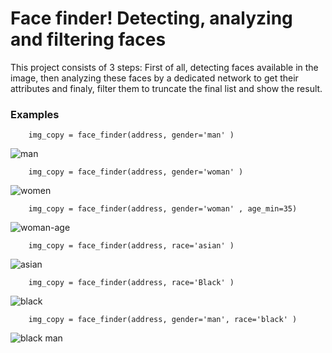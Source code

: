 # Face finder! Detecting, analyzing and filtering faces
This project consists of 3 steps: First of all, detecting faces available in the image, then analyzing these faces by a dedicated network to get their attributes and finaly, filter them to truncate the final list and show the result. 

### Examples

        img_copy = face_finder(address, gender='man' )                  
![man](https://user-images.githubusercontent.com/106428795/184708598-8fb701fa-0805-458d-87e5-f999de59c037.jpg)

        img_copy = face_finder(address, gender='woman' )
![women](https://user-images.githubusercontent.com/106428795/184708614-c01e4a73-35ce-4e32-8065-fa493aac5398.jpg)

        img_copy = face_finder(address, gender='woman' , age_min=35)
![woman-age](https://user-images.githubusercontent.com/106428795/184708634-4da36f1b-0e1e-4f22-846c-c54594f7aeab.jpg)

        img_copy = face_finder(address, race='asian' )
![asian](https://user-images.githubusercontent.com/106428795/187023821-03702b62-59cf-4ca8-9326-30994e345f3a.jpg)


        img_copy = face_finder(address, race='Black' )
![black](https://user-images.githubusercontent.com/106428795/187023834-f6b33915-113c-4ee4-9a97-431e56ca5aac.jpg)


        img_copy = face_finder(address, gender='man', race='black' )
![black man](https://user-images.githubusercontent.com/106428795/187023848-776078c0-df7e-4a0d-aba5-c7f82517121a.jpg)


